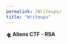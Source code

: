 ```yaml
---
permalink: /Writeups/
title: "Writeups"
---
```


<p><a href="/Writeups/Aliens-CTF-RSA/" style="text-decoration: none; font-weight: bold;">🛸 Aliens CTF - RSA</a></p>

